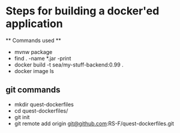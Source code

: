 # Steps for building a docker'ed application

** Commands used **

- mvnw package
- find . -name \*\.jar -print
- docker build -t sea/my-stuff-backend:0.99 .
- docker image ls


## git commands

- mkdir quest-dockerfiles
- cd quest-dockerfiles/
- git init
- git remote add origin git@github.com:RS-F/quest-dockerfiles.git

